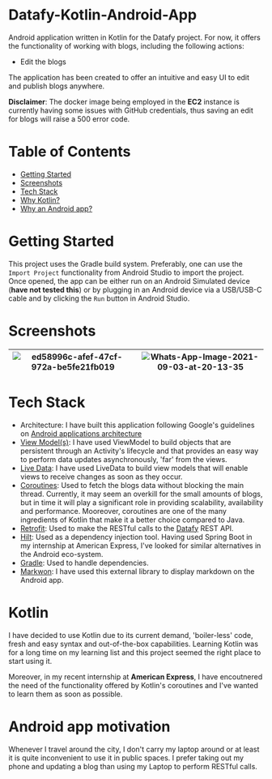 # Datafy-Kotlin-Android-App
Android application written in Kotlin for the Datafy project. For now, it offers the functionality of working with blogs, including the following actions:
- Edit the blogs

The application has been created to offer an intuitive and easy UI to edit and publish blogs anywhere.

**Disclaimer**:
The docker image being employed in the **EC2** instance is currently having some issues with GitHub credentials, thus saving an edit for blogs will raise a 500 error code.

# Table of Contents
- [Getting Started](#getting-started)
- [Screenshots](#screenshots)
- [Tech Stack](#tech-stack)
- [Why Kotlin?](#kotlin)
- [Why an Android app?](#android-app-motivation)

# Getting Started
This project uses the Gradle build system. Preferably, one can use the `Import Project` functionality from Android Studio to import the project.
Once opened, the app can be either run on an Android Simulated device (**have not tested this**) or by plugging in an Android device via a USB/USB-C cable and by clicking the `Run` button in Android Studio.

# Screenshots
| <img src="https://i.ibb.co/8K6wC70/ed58996c-afef-47cf-972a-be5fe21fb019.jpg" alt="ed58996c-afef-47cf-972a-be5fe21fb019" border="0" /> | <img src="https://i.ibb.co/BwkCtVH/Whats-App-Image-2021-09-03-at-20-13-35.jpg" alt="Whats-App-Image-2021-09-03-at-20-13-35" border="0" /> |
| ----------- | ----------- |

# Tech Stack
- Architecture: I have built this application following Google's guidelines on [Android applications architecture](https://developer.android.com/jetpack/arch/)
- [View Model(s)](https://developer.android.com/topic/libraries/architecture/viewmodel): I have used ViewModel to build objects that are persistent through an Activity's lifecycle and that provides an easy way to perform data updates asynchronously, 'far' from the views.
- [Live Data](https://developer.android.com/topic/libraries/architecture/livedata): I have used LiveData to build view models that will enable views to receive changes as soon as they occur.
- [Coroutines](https://kotlinlang.org/docs/reference/coroutines-overview.html): Used to fetch the blogs data without blocking the main thread. Currently, it may seem an overkill for the small amounts of blogs, but in time it will play a significant role in providing scalability, availability and performance. Mooreover, coroutines are one of the many ingredients of Kotlin that make it a better choice compared to Java.
- [Retrofit](https://square.github.io/retrofit/): Used to make the RESTful calls to the [Datafy](https://github.com/DavidBuzatu-Marian/Datafy/) REST API.
- [Hilt](https://developer.android.com/training/dependency-injection/hilt-android): Used as a dependency injection tool. Having used Spring Boot in my internship at American Express, I've looked for similar alternatives in the Android eco-system.
- [Gradle](https://gradle.org): Used to handle dependencies.
- [Markwon](https://github.com/noties/Markwon): I have used this external library to display markdown on the Android app.

# Kotlin
I have decided to use Kotlin due to its current demand, 'boiler-less' code, fresh and easy syntax and out-of-the-box capabilities.
Learning Kotlin was for a long time on my learning list and this project seemed the right place to start using it.

Moreover, in my recent internship at **American Express**, I have encoutnered the need of the functionality offered by Kotlin's coroutines and I've wanted to learn them as soon as possible.

# Android app motivation
Whenever I travel around the city, I don't carry my laptop around or at least it is quite inconvenient to use it in public spaces. I prefer taking out my phone and updating a blog than using my Laptop to perform RESTful calls.
